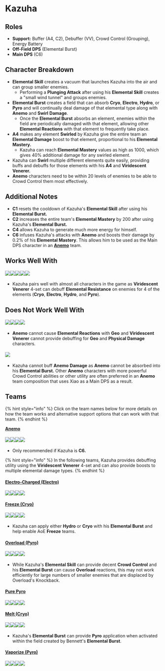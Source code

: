 # Kazuha

## Roles

* **Support:** Buffer (A4, C2), Debuffer (VV), Crowd Control (Grouping), Energy Battery
* **Off-Field DPS** (Elemental Burst)
* **Main DPS** (C6)

## Character Breakdown

* **Elemental Skill** creates a vacuum that launches Kazuha into the air and can group smaller enemies.
  * Performing a **Plunging Attack** after using his **Elemental Skill** creates a "small wind tunnel" and groups enemies.
* **Elemental Burst** creates a field that can absorb **Cryo**, **Electro**, **Hydro**, or **Pyro** and will continually deal damage of that elemental type along with **Anemo** and **Swirl** **Damage**.
  * Once the **Elemental Burst** absorbs an element, enemies within the field are periodically damaged with that element, allowing other **Elemental Reactions** with that element to frequently take place.
* **A4** makes any element **Swirled** by Kazuha give the entire team an **Elemental Damage** boost to that element, proportional to his **Elemental Mastery.**
  * Kazuha can reach **Elemental Mastery** values as high as 1000, which gives 40% additional damage for any swirled element.
* Kazuha can **Swirl** multiple different elements quite easily, providing buffs and debuffs for those elements with his **A4** and **Viridescent Venerer.**
* **Anemo** characters need to be within 20 levels of enemies to be able to Crowd Control them most effectively.

## **Additional Notes**

* **C1** resets the cooldown of Kazuha's **Elemental Skill** after using his **Elemental Burst.**
* **C2** increases the entire team's **Elemental Mastery** by 200 after using Kazuha's **Elemental Burst.**
* **C4** allows Kazuha to generate much more energy for himself.
* **C6** infuses Kazuha's attacks with **Anemo** and boosts their damage by 0.2% of his **Elemental Mastery**. This allows him to be used as the Main DPS character in an [**Anemo**](../../teams/anemo.md) team.

## Works Well With

#### ![](../../.gitbook/assets/Element\_Anemo.webp)![](../../.gitbook/assets/Element\_Cryo.webp)![](../../.gitbook/assets/Element\_Electro.webp)![](../../.gitbook/assets/Element\_Hydro.webp)![](../../.gitbook/assets/Element\_Pyro.webp)

* Kazuha pairs well with almost all characters in the game as **Viridescent Venerer** 4-set can debuff **Elemental Resistance** on enemies for 4 of the elements (**Cryo**, **Electro**, **Hydro**, and **Pyro**).

## Does Not Work Well With

#### ![](../../.gitbook/assets/Element\_Geo.webp)![](../../.gitbook/assets/UI\_AvatarIcon\_Eula.png)![](../../.gitbook/assets/UI\_AvatarIcon\_Razor.png)![](../../.gitbook/assets/UI\_AvatarIcon\_Xinyan.png)

* **Anemo** cannot cause **Elemental Reactions** with **Geo** and **Viridescent Venerer** cannot provide debuffing for **Geo** and **Physical Damage** characters.

#### ![](../../.gitbook/assets/UI\_AvatarIcon\_Xiao.png)

* Kazuha cannot buff **Anemo** **Damage** as **Anemo** cannot be absorbed into his **Elemental Burst.** Other **Anemo** characters with more powerful Crowd Control abilities or other utility are often preferred in an **Anemo** team composition that uses Xiao as a Main DPS as a result.

## Teams

{% hint style="info" %}
Click on the team names below for more details on how the team works and alternative support options that can work with that team.
{% endhint %}

[**Anemo**](../../teams/anemo.md)

#### ![](../../.gitbook/assets/UI\_AvatarIcon\_Kazuha.png)![](../../.gitbook/assets/UI\_AvatarIcon\_Venti.png)![](../../.gitbook/assets/UI\_AvatarIcon\_Zhongli.png)![](../../.gitbook/assets/UI\_AvatarIcon\_Bennett.png)

* Only recommended if Kazuha is **C6.**

{% hint style="info" %}
In the following teams, Kazuha provides debuffing utility using the **Viridescent Venerer** 4-set and can also provide boosts to multiple elemental damage types.
{% endhint %}

#### [Electro-Charged (Electro)](../../teams/electro-charged.md)

#### ![](../../.gitbook/assets/UI\_AvatarIcon\_Keqing.png)![](../../.gitbook/assets/UI\_AvatarIcon\_Xingqiu.png)![](../../.gitbook/assets/UI\_AvatarIcon\_Kazuha.png)![](../../.gitbook/assets/UI\_AvatarIcon\_Zhongli.png)

#### [Freeze (Cryo)](../../teams/freeze.md)

#### ![](../../.gitbook/assets/UI\_AvatarIcon\_Ayaka.png)![](../../.gitbook/assets/UI\_AvatarIcon\_Mona.png)![](../../.gitbook/assets/UI\_AvatarIcon\_Kazuha.png)![](../../.gitbook/assets/UI\_AvatarIcon\_Bennett.png)

* Kazuha can apply either **Hydro** or **Cryo** with his **Elemental Burst** and help enable AoE **Freeze** teams.

#### [Overload (Pyro)](../../teams/overload.md)

#### ![](../../.gitbook/assets/UI\_AvatarIcon\_Yoimiya.png)![](../../.gitbook/assets/UI\_AvatarIcon\_Fischl.png)![](../../.gitbook/assets/UI\_AvatarIcon\_Kazuha.png)![](../../.gitbook/assets/UI\_AvatarIcon\_Bennett.png)

* While Kazuha's **Elemental Skill** can provide decent **Crowd Control** and his **Elemental Burst** can cause **Overload** reactions, this may not work efficiently for large numbers of smaller enemies that are displaced by Overload's Knockback.

#### [Pure Pyro](../../teams/pure-pyro.md)

#### ![](../../.gitbook/assets/UI\_AvatarIcon\_Klee.png)![](../../.gitbook/assets/UI\_AvatarIcon\_Xiangling.png)![](../../.gitbook/assets/UI\_AvatarIcon\_Kazuha.png)![](../../.gitbook/assets/UI\_AvatarIcon\_Bennett.png)

#### [Melt (Cryo)](../../teams/reverse-melt.md)

#### ![](../../.gitbook/assets/UI\_AvatarIcon\_Ganyu.png)![](../../.gitbook/assets/UI\_AvatarIcon\_Kazuha.png)![](../../.gitbook/assets/UI\_AvatarIcon\_Zhongli.png)![](../../.gitbook/assets/UI\_AvatarIcon\_Bennett.png)

* Kazuha's **Elemental Burst** can provide **Pyro** application when activated within the field created by Bennett's **Elemental Burst**.

#### [Vaporize (Pyro)](../../teams/reverse-vaporize.md)

#### ![](../../.gitbook/assets/UI\_AvatarIcon\_Diluc.png)![](../../.gitbook/assets/UI\_AvatarIcon\_Xingqiu.png)![](../../.gitbook/assets/UI\_AvatarIcon\_Kazuha.png)![](../../.gitbook/assets/UI\_AvatarIcon\_Bennett.png)
